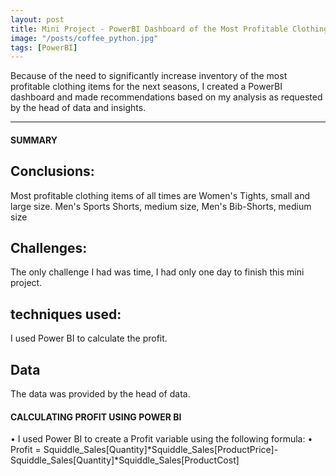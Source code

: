 ```yaml
---
layout: post
title: Mini Project - PowerBI Dashboard of the Most Profitable Clothing Items
image: "/posts/coffee_python.jpg"
tags: [PowerBI]
---
```


Because of the need to significantly increase inventory of the most profitable clothing items for the next seasons, I created a PowerBI dashboard and made recommendations based on my analysis as requested by the head of data and insights.

---

#### SUMMARY
## Conclusions: 
Most profitable clothing items of all times are Women's Tights, small and large size. Men's Sports Shorts, medium size, Men's Bib-Shorts, medium size
## Challenges: 
The only challenge I had was time, I had only one day to finish this mini project.
## techniques used: 
I used Power BI to calculate the profit.
## Data
The data was provided by the head of data.

#### CALCULATING PROFIT USING POWER BI
•	I used Power BI to create a Profit variable using the following formula:
•	Profit = Squiddle_Sales[Quantity]*Squiddle_Sales[ProductPrice]-Squiddle_Sales[Quantity]*Squiddle_Sales[ProductCost] 



